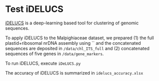 # Test iDELUCS

[iDELUCS](https://github.com/Kari-Genomics-Lab/iDeLUCS) is a deep-learning based tool for clustering of genomic sequences.

To apply iDELUCS to the Malpighiaceae dataset, we prepared (1) the full plastid+ribosomal nrDNA assembly using `` and the concatenated sequences are deposited in `/data/chl_ITS_full` and (2) concatenated sequences of five genes in `/data/gene_markers`. 

To run iDELUCS, execute `iDeLUCS.py`

The accuracy of iDELUCS is summarized in `idelucs_accuracy.xlsx`
